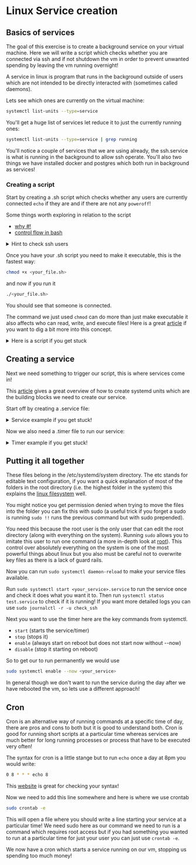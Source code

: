 # Linux Service creation

## Basics of services
The goal of this exercise is to create a background service on your virtual machine. Here we will write a script which checks whether you are connected via ssh and if not shutdown the vm in order to prevent unwanted spending by leaving the vm running overnight!

A service in linux is program that runs in the background outside of users which are not intended to be directly interacted with (sometimes called daemons).

Lets see which ones are currently on the virtual machine:

```bash
systemctl list-units --type=service
```

You'll get a huge list of services let reduce it to just the currently running ones:

```bash
systemctl list-units --type=service | grep running
```

You'll notice a couple of services that we are using already, the ssh.service is what is running in the background to allow ssh operate. You'll also two things we have installed docker and postgres which both run in background as services!

### Creating a script

Start by creating a .sh script which checks whether any users are currently connected `echo` if they are and if there are not any `poweroff`!

Some things worth exploring in relation to the script
- [why #!](https://www.linuxjournal.com/content/what-heck-hash-bang-thingy-my-bash-script)
- [control flow in bash](https://linuxcommand.org/lc3_wss0080.php)

<details>
<summary markdown='span'>Hint to check ssh users</summary>

```bash
ss | grep "tcp.*ssh"
```
</details>

Once you have your .sh script you need to make it executable, this is the fastest way:

```bash
chmod +x <your_file.sh>
```
and now if you run it
```bash
./<your_file.sh>
```
You should see that someone is connected.

The command we just used `chmod` can do more than just make executable it also affects who can read, write, and execute files! Here is a great [article](https://www.computerhope.com/unix/uchmod.htm) if you want to dig a bit more into this concept.

<details>
<summary markdown='span'>Here is a script if you get stuck</summary>

```bash
#!/bin/bash
connections=$(ss | grep "tcp.*ssh")
if [[ $connections ]]
then
    echo "Hey it looks like someone is connected"
else
    poweroff
fi
```
</details>

## Creating a service

Next we need something to trigger our script, this is where services come in!

This [article](https://www.digitalocean.com/community/tutorials/understanding-systemd-units-and-unit-files) gives a great overview of how to create systemd units which are the building blocks we need to create our service.

Start off by creating a .service file:

<details>
    <summary markdown='span'>Service example if you get stuck!</summary>

```bash
[Unit]
Description=test

[Service]
ExecStart=/bin/bash /usr/local/test.sh
Restart=always
RestartSec=10

[Install]
WantedBy=multi-user.target
```
</details>

Now we also need a .timer file to run our service:

<details>
    <summary markdown='span'>Timer example if you get stuck!</summary>

```bash
[Unit]
Description=test

[Timer]
OnUnitActiveSec=10s
OnBootSec=10s

[Install]
WantedBy=timers.target
```
</details>

## Putting it all together

These files belong in the /etc/systemd/system directory. The etc stands for editable text configuration, if you want a quick explanation of most of the folders in the root directory (i.e. the highest folder in the system) this explains the [linux filesystem](https://www.youtube.com/watch?v=42iQKuQodW4) well.

You might notice you get permission denied when trying to move the files into the folder you can fix this with sudo (a useful trick if you forget a sudo is running `sudo !!` runs the previous command but with sudo prepended).

You need this because the root user is the only user that can edit the root directory (along with everything on the system). Running `sudo` allows you to imitate this user to run one command (a more in-depth look at [root](http://www.linfo.org/root.html)). This control over absolutely everything on the system is one of the most powerful things about linux but you also must be careful not to overwrite key files as there is a lack of guard rails.

Now you can run `sudo systemctl daemon-reload` to make your service files available.

Run `sudo systemctl start <your_service>.service` to run the service once and check it does what you want it to. Then run `systemctl status test.service` to check if it is running! If you want more detailed logs you can use `sudo journalctl -r -u check_ssh`

Next you want to use the timer here are the key commands from systemctl.
- `start` (starts the service/timer)
- `stop` (stops it)
- `enable` (always start on reboot but does not start now without --now)
- `disable` (stop it starting on reboot)

So to get our to run permanently we would use
```bash
sudo systemctl enable --now <your_service>
```
In general though we don't want to run the service during the day after we have rebooted the vm, so lets use a different approach!

## Cron

Cron is an alternative way of running commands at a specific time of day, there are pros and cons to both but it is good to understand both. Cron is good for running short scripts at a particular time whereas services are much better for long running processes or process that have to be executed very often!

The syntax for cron is a little stange but to run `echo` once a day at 8pm you would write:

```bash
0 8 * * * echo 8
```

This [website](https://crontab.guru/#0_8_*_*_*) is great for checking your syntax!

Now we need to add this line somewhere and here is where we use crontab

```bash
sudo crontab -e
```
This will open a file where you should write a line starting your service at a particular time! We need sudo here as our command we need to run is a command which requires root access but if you had something you wanted to run at a particular time for just your user you can just use `crontab -e`.

We now have a cron which starts a service running on our vm, stopping us spending too much money!
